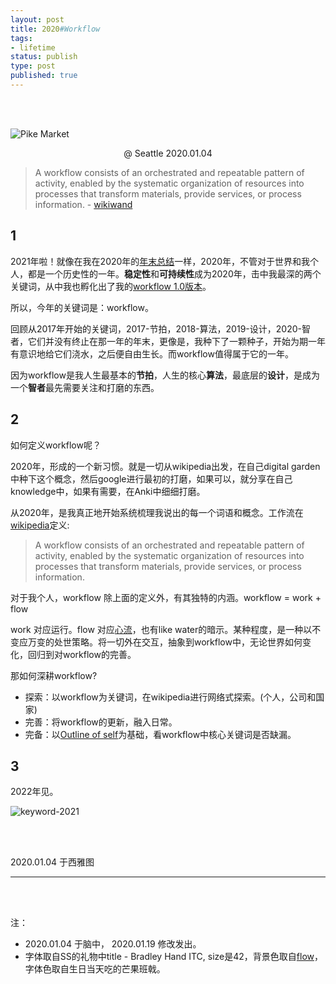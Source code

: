 ```yaml
--- 
layout: post
title: 2020#Workflow
tags: 
- lifetime
status: publish
type: post
published: true
---
```


<br>
<br>

![Pike Market](https://i.imgur.com/5K0v0AU.jpg)

<center> @ Seattle 2020.01.04 </center>


> A workflow consists of an orchestrated and repeatable pattern of activity, enabled by the systematic organization of resources into processes that transform materials, provide services, or process information. - [wikiwand](https://www.wikiwand.com/en/Workflow)

## 1

2021年啦！就像在我在2020年的[年末总结](https://willwang.cc/2020/12/3-fall-and-rise)一样，2020年，不管对于世界和我个人，都是一个历史性的一年。**稳定性**和**可持续性**成为2020年，击中我最深的两个关键词，从中我也孵化出了我的[workflow 1.0版本](https://github.com/willwang-x/workflow)。

所以，今年的关键词是：workflow。

回顾从2017年开始的关键词，2017-节拍，2018-算法，2019-设计，2020-智者，它们并没有终止在那一年的年末，更像是，我种下了一颗种子，开始为期一年有意识地给它们浇水，之后便自由生长。而workflow值得属于它的一年。

因为workflow是我人生最基本的**节拍**，人生的核心**算法**，最底层的**设计**，是成为一个**智者**最先需要关注和打磨的东西。

## 2


如何定义workflow呢？

2020年，形成的一个新习惯。就是一切从wikipedia出发，在自己digital garden中种下这个概念，然后google进行最初的打磨，如果可以，就分享在自己knowledge中，如果有需要，在Anki中细细打磨。

从2020年，是我真正地开始系统梳理我说出的每一个词语和概念。工作流在[wikipedia](https://www.wikiwand.com/en/Workflow)定义: 

> A workflow consists of an orchestrated and repeatable pattern of activity, enabled by the systematic organization of resources into processes that transform materials, provide services, or process information.

对于我个人，workflow 除上面的定义外，有其独特的内涵。workflow = work + flow

work 对应运行。flow 对应[心流](https://www.wikiwand.com/en/Flow_(psychology))，也有like water的暗示。某种程度，是一种以不变应万变的处世策略。将一切外在交互，抽象到workflow中，无论世界如何变化，回归到对workflow的完善。

那如何深耕workflow?

* 探索：以workflow为关键词，在wikipedia进行网络式探索。(个人，公司和国家)
* 完善：将workflow的更新，融入日常。
* 完备：以[Outline of self](https://www.wikiwand.com/en/Outline_of_self)为基础，看workflow中核心关键词是否缺漏。

## 3

2022年见。

![keyword-2021](https://i.imgur.com/oroOSt4.png)




<br>
<br>
           
2020.01.04 于西雅图 <br>


--- 

<br>
<br>

注：

* 2020.01.04 于脑中， 2020.01.19 修改发出。
* 字体取自SS的礼物中title - Bradley Hand ITC, size是42，背景色取自[flow](https://upload.wikimedia.org/wikipedia/commons/thumb/f/f6/Challenge_vs_skill.svg/450px-Challenge_vs_skill.svg.png)，字体色取自生日当天吃的芒果班戟。



